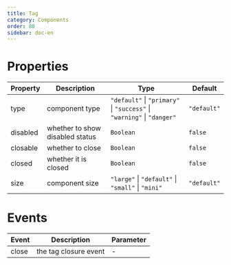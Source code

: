```yaml
---
title: Tag
category: Components
order: 88 
sidebar: doc-en
---
```


# Properties

| Property | Description | Type | Default |
| --- | --- | --- | --- |
| type | component type | `"default"` &#124; `"primary"` &#124; `"success"` &#124; `"warning"` &#124; `"danger"` | `"default"` |
| disabled | whether to show disabled status | `Boolean` | `false` |
| closable | whether to close | `Boolean` | `false` |
| closed |  whether it is closed | `Boolean` | `false` |
| size | component size | `"large"` &#124; `"default"` &#124; `"small"` &#124; `"mini"` | `"default"` |

# Events

| Event | Description | Parameter |
| --- | --- | --- |
| close | the tag closure event | - |
